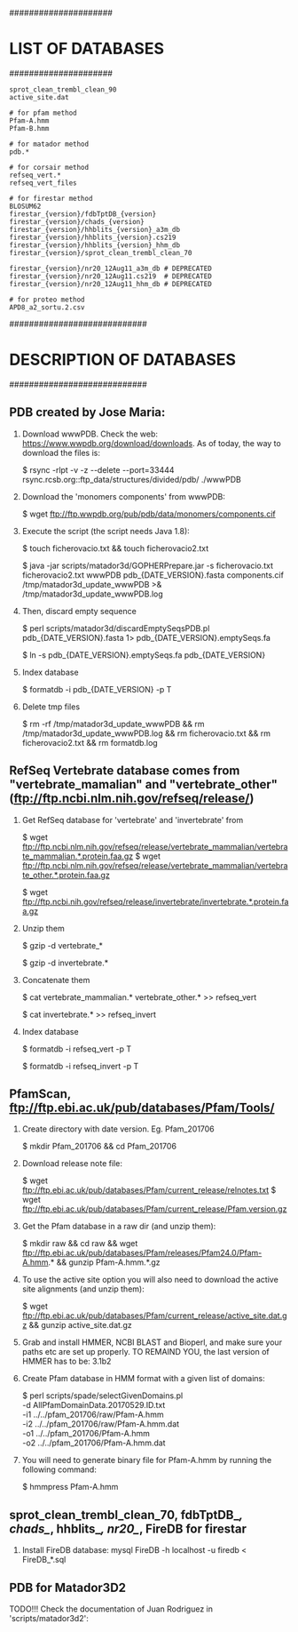 #####################
# LIST OF DATABASES #
#####################

	sprot_clean_trembl_clean_90
	active_site.dat
	
	# for pfam method
	Pfam-A.hmm
	Pfam-B.hmm
		
	# for matador method
	pdb.*
	
	# for corsair method
	refseq_vert.*
	refseq_vert_files
	
	# for firestar method
	BLOSUM62
	firestar_{version}/fdbTptDB_{version}
	firestar_{version}/chads_{version}
	firestar_{version}/hhblits_{version}_a3m_db
	firestar_{version}/hhblits_{version}.cs219
	firestar_{version}/hhblits_{version}_hhm_db
	firestar_{version}/sprot_clean_trembl_clean_70
	
	firestar_{version}/nr20_12Aug11_a3m_db # DEPRECATED
	firestar_{version}/nr20_12Aug11.cs219  # DEPRECATED
	firestar_{version}/nr20_12Aug11_hhm_db # DEPRECATED
	
	# for proteo method
 	APD8_a2_sortu.2.csv
		
############################
# DESCRIPTION OF DATABASES #
############################


## PDB created by Jose Maria:

1. Download wwwPDB. Check the web: https://www.wwpdb.org/download/downloads. As of today, the way to download the files is:
	
	$ rsync -rlpt -v -z --delete --port=33444 rsync.rcsb.org::ftp_data/structures/divided/pdb/ ./wwwPDB	
	 
2. Download the 'monomers components' from wwwPDB:

	$ wget ftp://ftp.wwpdb.org/pub/pdb/data/monomers/components.cif
		
3. Execute the script (the script needs Java 1.8):

	$ touch ficherovacio.txt && touch ficherovacio2.txt
	
	$ java -jar scripts/matador3d/GOPHERPrepare.jar -s ficherovacio.txt ficherovacio2.txt wwwPDB pdb_{DATE_VERSION}.fasta components.cif /tmp/matador3d_update_wwwPDB >& /tmp/matador3d_update_wwwPDB.log
	
4. Then, discard empty sequence
	
	$ perl scripts/matador3d/discardEmptySeqsPDB.pl pdb_{DATE_VERSION}.fasta 1> pdb_{DATE_VERSION}.emptySeqs.fa
	
	$ ln -s pdb_{DATE_VERSION}.emptySeqs.fa pdb_{DATE_VERSION}
	
5. Index database
	
	$ formatdb -i pdb_{DATE_VERSION} -p T
	
6. Delete tmp files

	$ rm -rf /tmp/matador3d_update_wwwPDB && rm /tmp/matador3d_update_wwwPDB.log && rm ficherovacio.txt && rm ficherovacio2.txt && rm formatdb.log



## RefSeq Vertebrate database comes from "vertebrate_mamalian" and "vertebrate_other" (ftp://ftp.ncbi.nlm.nih.gov/refseq/release/)

1. Get RefSeq database for 'vertebrate' and 'invertebrate' from

	$ wget ftp://ftp.ncbi.nlm.nih.gov/refseq/release/vertebrate_mammalian/vertebrate_mammalian.*.protein.faa.gz
	$ wget ftp://ftp.ncbi.nlm.nih.gov/refseq/release/vertebrate_mammalian/vertebrate_other.*.protein.faa.gz

	$ wget ftp://ftp.ncbi.nih.gov/refseq/release/invertebrate/invertebrate.*.protein.faa.gz
	
2. Unzip them
	
	$ gzip -d vertebrate_*
	
	$ gzip -d invertebrate.*
	
3. Concatenate them
	
	$ cat vertebrate_mammalian.* vertebrate_other.* >> refseq_vert
	
	$ cat invertebrate.* >> refseq_invert

4. Index database

	$ formatdb -i refseq_vert -p T
	
	$ formatdb -i refseq_invert -p T



## PfamScan, ftp://ftp.ebi.ac.uk/pub/databases/Pfam/Tools/

1. Create directory with date version. Eg. Pfam_201706

	$ mkdir Pfam_201706 && cd Pfam_201706 

2. Download release note file:

	$ wget ftp://ftp.ebi.ac.uk/pub/databases/Pfam/current_release/relnotes.txt
	$ wget ftp://ftp.ebi.ac.uk/pub/databases/Pfam/current_release/Pfam.version.gz
		
3. Get the Pfam database in a raw dir (and unzip them):

	$ mkdir raw && cd raw && wget ftp://ftp.ebi.ac.uk/pub/databases/Pfam/releases/Pfam24.0/Pfam-A.hmm.* && gunzip Pfam-A.hmm.*.gz

4. 	To use the active site option you will also need to	download the active site alignments (and unzip them):

	$ wget ftp://ftp.ebi.ac.uk/pub/databases/Pfam/current_release/active_site.dat.gz && gunzip active_site.dat.gz

5. Grab and install HMMER, NCBI BLAST and Bioperl, and make sure your paths etc are set up properly.
	TO REMAIND YOU, the last version of HMMER has to be: 3.1b2
	
6. Create Pfam database in HMM format with a given list of domains:

	$ perl scripts/spade/selectGivenDomains.pl \
		-d AllPfamDomainData.20170529.ID.txt \
		-i1 ../../pfam_201706/raw/Pfam-A.hmm \
		-i2 ../../pfam_201706/raw/Pfam-A.hmm.dat \
		-o1 ../../pfam_201706/Pfam-A.hmm \
		-o2 ../../pfam_201706/Pfam-A.hmm.dat
	
7. You will need to generate binary file for Pfam-A.hmm by running the following command:
	
	$ hmmpress Pfam-A.hmm
	

    
## sprot_clean_trembl_clean_70, fdbTptDB_*, chads_*, hhblits_*, nr20_*, FireDB for firestar

1. Install FireDB database:
	mysql FireDB -h localhost -u firedb < FireDB_*.sql


	
## PDB for Matador3D2


TODO!!! Check the documentation of Juan Rodriguez in 'scripts/matador3d2':


	
		
